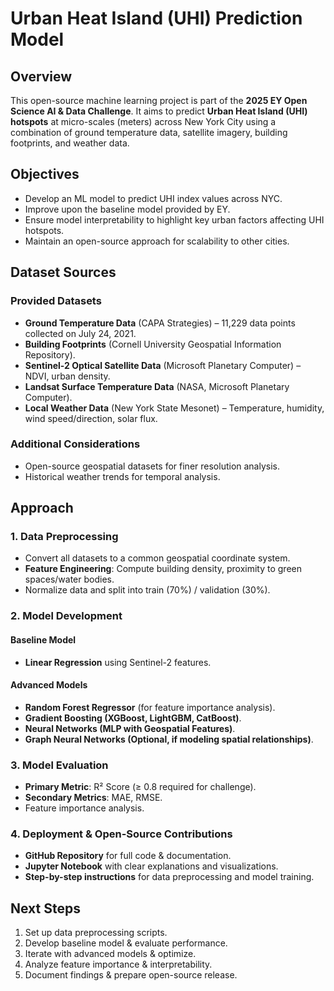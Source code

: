 # Urban Heat Island (UHI) Prediction Model

## Overview
This open-source machine learning project is part of the **2025 EY Open Science AI & Data Challenge**. It aims to predict **Urban Heat Island (UHI) hotspots** at micro-scales (meters) across New York City using a combination of ground temperature data, satellite imagery, building footprints, and weather data.

## Objectives
- Develop an ML model to predict UHI index values across NYC.
- Improve upon the baseline model provided by EY.
- Ensure model interpretability to highlight key urban factors affecting UHI hotspots.
- Maintain an open-source approach for scalability to other cities.

## Dataset Sources
### Provided Datasets
- **Ground Temperature Data** (CAPA Strategies) – 11,229 data points collected on July 24, 2021.
- **Building Footprints** (Cornell University Geospatial Information Repository).
- **Sentinel-2 Optical Satellite Data** (Microsoft Planetary Computer) – NDVI, urban density.
- **Landsat Surface Temperature Data** (NASA, Microsoft Planetary Computer).
- **Local Weather Data** (New York State Mesonet) – Temperature, humidity, wind speed/direction, solar flux.

### Additional Considerations
- Open-source geospatial datasets for finer resolution analysis.
- Historical weather trends for temporal analysis.

## Approach
### **1. Data Preprocessing**
- Convert all datasets to a common geospatial coordinate system.
- **Feature Engineering**: Compute building density, proximity to green spaces/water bodies.
- Normalize data and split into train (70%) / validation (30%).

### **2. Model Development**
#### Baseline Model
- **Linear Regression** using Sentinel-2 features.

#### Advanced Models
- **Random Forest Regressor** (for feature importance analysis).
- **Gradient Boosting (XGBoost, LightGBM, CatBoost)**.
- **Neural Networks (MLP with Geospatial Features)**.
- **Graph Neural Networks (Optional, if modeling spatial relationships)**.

### **3. Model Evaluation**
- **Primary Metric**: R² Score (≥ 0.8 required for challenge).
- **Secondary Metrics**: MAE, RMSE.
- Feature importance analysis.

### **4. Deployment & Open-Source Contributions**
- **GitHub Repository** for full code & documentation.
- **Jupyter Notebook** with clear explanations and visualizations.
- **Step-by-step instructions** for data preprocessing and model training.

## Next Steps
1. Set up data preprocessing scripts.
2. Develop baseline model & evaluate performance.
3. Iterate with advanced models & optimize.
4. Analyze feature importance & interpretability.
5. Document findings & prepare open-source release.
